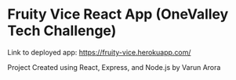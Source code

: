 # Fruity Vice React App (OneValley Tech Challenge)

Link to deployed app: https://fruity-vice.herokuapp.com/


Project Created using React, Express, and Node.js by Varun Arora
